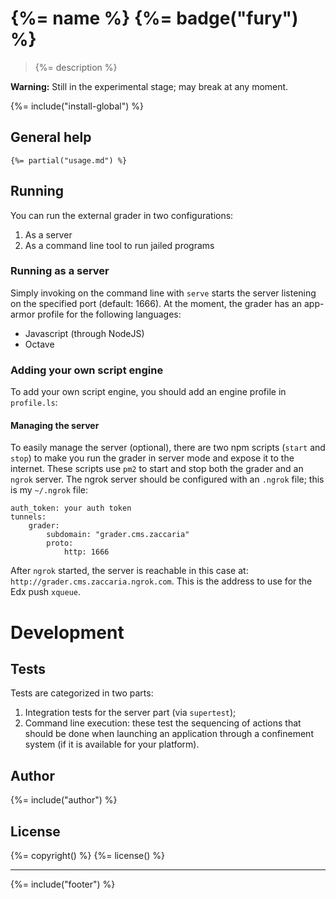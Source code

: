 {%= name %} {%= badge("fury") %}
================================

> {%= description %}

**Warning:** Still in the experimental stage; may break at any moment.

{%= include("install-global") %}

General help
------------

    {%= partial("usage.md") %}

Running
-------

You can run the external grader in two configurations:

1.  As a server
2.  As a command line tool to run jailed programs

### Running as a server

Simply invoking on the command line with `serve` starts the server
listening on the specified port (default: 1666). At the moment, the
grader has an app-armor profile for the following languages:

-   Javascript (through NodeJS)
-   Octave

### Adding your own script engine

To add your own script engine, you should add an engine profile in
`profile.ls`:

#### Managing the server

To easily manage the server (optional), there are two npm scripts
(`start` and `stop`) to make you run the grader in server mode and
expose it to the internet. These scripts use `pm2` to start and stop
both the grader and an `ngrok` server. The ngrok server should be
configured with an `.ngrok` file; this is my `~/.ngrok` file:

    auth_token: your auth token
    tunnels:
        grader:
            subdomain: "grader.cms.zaccaria"
            proto:
                http: 1666

After `ngrok` started, the server is reachable in this case at:
`http://grader.cms.zaccaria.ngrok.com`. This is the address to use for
the Edx push `xqueue`.

Development
===========

Tests
-----

Tests are categorized in two parts:

1.  Integration tests for the server part (via `supertest`);
2.  Command line execution: these test the sequencing of actions that
    should be done when launching an application through a confinement
    system (if it is available for your platform).

Author
------

{%= include("author") %}

License
-------

{%= copyright() %} {%= license() %}

------------------------------------------------------------------------

{%= include("footer") %}
